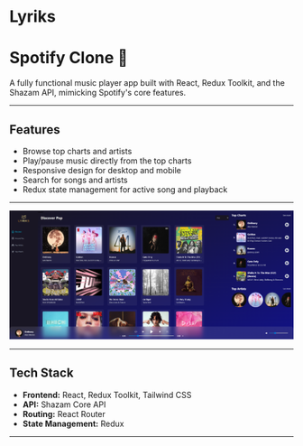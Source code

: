 # Lyriks
# Spotify Clone 🎵

A fully functional music player app built with React, Redux Toolkit, and the Shazam API, mimicking Spotify's core features.

---

## Features

- Browse top charts and artists  
- Play/pause music directly from the top charts  
- Responsive design for desktop and mobile  
- Search for songs and artists  
- Redux state management for active song and playback  

---
![Home Screen](src/assets/homepage.png)


---

## Tech Stack

- **Frontend:** React, Redux Toolkit, Tailwind CSS  
- **API:** Shazam Core API  
- **Routing:** React Router  
- **State Management:** Redux  

---


